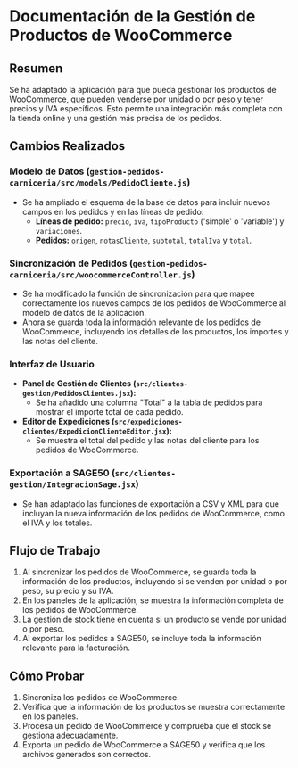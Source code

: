 # Documentación de la Gestión de Productos de WooCommerce

## Resumen

Se ha adaptado la aplicación para que pueda gestionar los productos de WooCommerce, que pueden venderse por unidad o por peso y tener precios y IVA específicos. Esto permite una integración más completa con la tienda online y una gestión más precisa de los pedidos.

## Cambios Realizados

### Modelo de Datos (`gestion-pedidos-carniceria/src/models/PedidoCliente.js`)

- Se ha ampliado el esquema de la base de datos para incluir nuevos campos en los pedidos y en las líneas de pedido:
    - **Líneas de pedido:** `precio`, `iva`, `tipoProducto` ('simple' o 'variable') y `variaciones`.
    - **Pedidos:** `origen`, `notasCliente`, `subtotal`, `totalIva` y `total`.

### Sincronización de Pedidos (`gestion-pedidos-carniceria/src/woocommerceController.js`)

- Se ha modificado la función de sincronización para que mapee correctamente los nuevos campos de los pedidos de WooCommerce al modelo de datos de la aplicación.
- Ahora se guarda toda la información relevante de los pedidos de WooCommerce, incluyendo los detalles de los productos, los importes y las notas del cliente.

### Interfaz de Usuario

- **Panel de Gestión de Clientes (`src/clientes-gestion/PedidosClientes.jsx`):**
    - Se ha añadido una columna "Total" a la tabla de pedidos para mostrar el importe total de cada pedido.
- **Editor de Expediciones (`src/expediciones-clientes/ExpedicionClienteEditor.jsx`):**
    - Se muestra el total del pedido y las notas del cliente para los pedidos de WooCommerce.

### Exportación a SAGE50 (`src/clientes-gestion/IntegracionSage.jsx`)

- Se han adaptado las funciones de exportación a CSV y XML para que incluyan la nueva información de los pedidos de WooCommerce, como el IVA y los totales.

## Flujo de Trabajo

1.  Al sincronizar los pedidos de WooCommerce, se guarda toda la información de los productos, incluyendo si se venden por unidad o por peso, su precio y su IVA.
2.  En los paneles de la aplicación, se muestra la información completa de los pedidos de WooCommerce.
3.  La gestión de stock tiene en cuenta si un producto se vende por unidad o por peso.
4.  Al exportar los pedidos a SAGE50, se incluye toda la información relevante para la facturación.

## Cómo Probar

1.  Sincroniza los pedidos de WooCommerce.
2.  Verifica que la información de los productos se muestra correctamente en los paneles.
3.  Procesa un pedido de WooCommerce y comprueba que el stock se gestiona adecuadamente.
4.  Exporta un pedido de WooCommerce a SAGE50 y verifica que los archivos generados son correctos.
